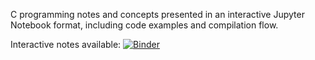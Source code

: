 C programming notes and concepts presented in an interactive Jupyter Notebook format, including code examples and compilation flow.


Interactive notes available:
[![Binder](https://mybinder.org/badge_logo.svg)](https://mybinder.org/v2/gh/S2569/thinking-in-C/HEAD?urlpath=%2Fdoc%2Ftree%2FC_compilation.ipynb)
